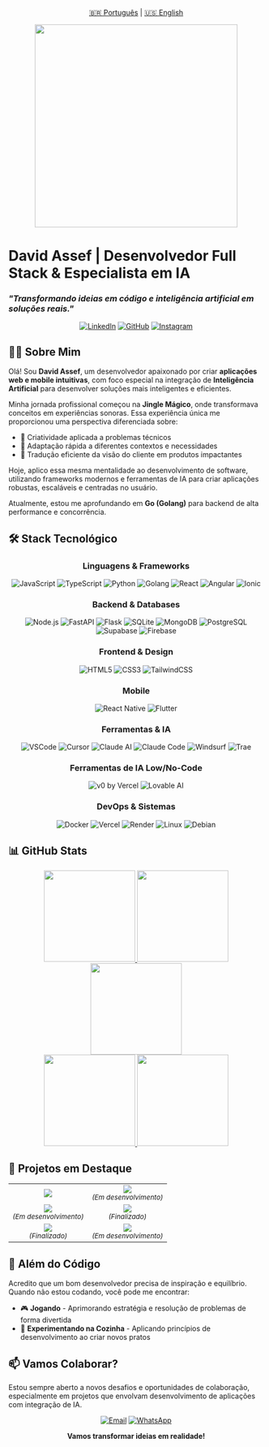 <p align="center">
  <a href="README.md">🇧🇷 Português</a> |
  <a href="README_EN.md">🇺🇸 English</a>
</p>

<p align="center">
  <img src="https://media.giphy.com/media/qgQUggAC3Pfv687qPC/giphy.gif" width="400">
</p>

# David Assef | Desenvolvedor Full Stack & Especialista em IA

### _"Transformando ideias em código e inteligência artificial em soluções reais."_

<div align="center">

  [![LinkedIn](https://img.shields.io/badge/-LinkedIn-0077B5?style=for-the-badge&logo=linkedin&logoColor=white)](https://www.linkedin.com/in/david-assef-carneiro-2a2891b9/)
  [![GitHub](https://img.shields.io/badge/-Github-181717?style=for-the-badge&logo=github&logoColor=white)](https://github.com/davidassef)
  [![Instagram](https://img.shields.io/badge/-Instagram-E4405F?style=for-the-badge&logo=instagram&logoColor=white)](https://www.instagram.com/davidassef/)

</div>

## 👨‍💻 Sobre Mim

Olá! Sou **David Assef**, um desenvolvedor apaixonado por criar **aplicações web e mobile intuitivas**, com foco especial na integração de **Inteligência Artificial** para desenvolver soluções mais inteligentes e eficientes.

Minha jornada profissional começou na **Jingle Mágico**, onde transformava conceitos em experiências sonoras. Essa experiência única me proporcionou uma perspectiva diferenciada sobre:
- 🎯 Criatividade aplicada a problemas técnicos
- 🔄 Adaptação rápida a diferentes contextos e necessidades
- 🤝 Tradução eficiente da visão do cliente em produtos impactantes

Hoje, aplico essa mesma mentalidade ao desenvolvimento de software, utilizando frameworks modernos e ferramentas de IA para criar aplicações robustas, escaláveis e centradas no usuário.

Atualmente, estou me aprofundando em <strong>Go (Golang)</strong> para backend de alta performance e concorrência.

## 🛠️ Stack Tecnológico

<div align="center">
  <h3>Linguagens & Frameworks</h3>
  <img src="https://img.shields.io/badge/JavaScript-F7DF1E?style=for-the-badge&logo=javascript&logoColor=black" alt="JavaScript" />
  <img src="https://img.shields.io/badge/TypeScript-3178C6?style=for-the-badge&logo=typescript&logoColor=white" alt="TypeScript" />
  <img src="https://img.shields.io/badge/Python-3776AB?style=for-the-badge&logo=python&logoColor=white" alt="Python" />
  <img src="https://img.shields.io/badge/Go-00ADD8?style=for-the-badge&logo=go&logoColor=white" alt="Golang" />
  <img src="https://img.shields.io/badge/React-61DAFB?style=for-the-badge&logo=react&logoColor=black" alt="React" />
  <img src="https://img.shields.io/badge/Angular-DD0031?style=for-the-badge&logo=angular&logoColor=white" alt="Angular" />
  <img src="https://img.shields.io/badge/Ionic-3880FF?style=for-the-badge&logo=ionic&logoColor=white" alt="Ionic" />

  <h3>Backend & Databases</h3>
  <img src="https://img.shields.io/badge/Node.js-339933?style=for-the-badge&logo=nodedotjs&logoColor=white" alt="Node.js" />
  <img src="https://img.shields.io/badge/FastAPI-009688?style=for-the-badge&logo=fastapi&logoColor=white" alt="FastAPI" />
  <img src="https://img.shields.io/badge/Flask-000000?style=for-the-badge&logo=flask&logoColor=white" alt="Flask" />
  <img src="https://img.shields.io/badge/SQLite-003B57?style=for-the-badge&logo=sqlite&logoColor=white" alt="SQLite" />
  <img src="https://img.shields.io/badge/MongoDB-47A248?style=for-the-badge&logo=mongodb&logoColor=white" alt="MongoDB" />
  <img src="https://img.shields.io/badge/PostgreSQL-4169E1?style=for-the-badge&logo=postgresql&logoColor=white" alt="PostgreSQL" />
  <img src="https://img.shields.io/badge/Supabase-3ECF8E?style=for-the-badge&logo=supabase&logoColor=white" alt="Supabase" />
  <img src="https://img.shields.io/badge/Firebase-FFCA28?style=for-the-badge&logo=firebase&logoColor=black" alt="Firebase" />

  <h3>Frontend & Design</h3>
  <img src="https://img.shields.io/badge/HTML5-E34F26?style=for-the-badge&logo=html5&logoColor=white" alt="HTML5" />
  <img src="https://img.shields.io/badge/CSS3-1572B6?style=for-the-badge&logo=css3&logoColor=white" alt="CSS3" />
  <img src="https://img.shields.io/badge/TailwindCSS-06B6D4?style=for-the-badge&logo=tailwindcss&logoColor=white" alt="TailwindCSS" />

  <h3>Mobile</h3>
  <img src="https://img.shields.io/badge/React_Native-61DAFB?style=for-the-badge&logo=react&logoColor=black" alt="React Native" />
  <img src="https://img.shields.io/badge/Flutter-02569B?style=for-the-badge&logo=flutter&logoColor=white" alt="Flutter" />

  <h3>Ferramentas & IA</h3>
  <img src="https://img.shields.io/badge/VS_Code-007ACC?style=for-the-badge&logo=visual-studio-code&logoColor=white" alt="VSCode" />
  <img src="https://img.shields.io/badge/Cursor-000000?style=for-the-badge&logo=cursor&logoColor=white" alt="Cursor" />
  <img src="https://img.shields.io/badge/Claude_AI-D97757?style=for-the-badge&logo=anthropic&logoColor=white" alt="Claude AI" />
  <img src="https://img.shields.io/badge/Claude_Code-000000?style=for-the-badge&logo=anthropic&logoColor=white" alt="Claude Code" />
  <img src="https://img.shields.io/badge/Windsurf-5A3FFF?style=for-the-badge&logo=codeium&logoColor=white" alt="Windsurf" />
  <img src="https://img.shields.io/badge/Trae-444444?style=for-the-badge" alt="Trae" />

  <h3>Ferramentas de IA Low/No-Code</h3>
  <img src="https://img.shields.io/badge/v0%20by%20Vercel-000000?style=for-the-badge&logo=vercel&logoColor=white" alt="v0 by Vercel" />
  <img src="https://img.shields.io/badge/Lovable_AI-FF4D6D?style=for-the-badge" alt="Lovable AI" />

  <h3>DevOps & Sistemas</h3>
  <img src="https://img.shields.io/badge/Docker-2496ED?style=for-the-badge&logo=docker&logoColor=white" alt="Docker" />
  <img src="https://img.shields.io/badge/Vercel-000000?style=for-the-badge&logo=vercel&logoColor=white" alt="Vercel" />
  <img src="https://img.shields.io/badge/Render-46E3B7?style=for-the-badge&logo=render&logoColor=white" alt="Render" />
  <img src="https://img.shields.io/badge/Linux-FCC624?style=for-the-badge&logo=linux&logoColor=black" alt="Linux" />
  <img src="https://img.shields.io/badge/Debian-A81D33?style=for-the-badge&logo=debian&logoColor=white" alt="Debian" />
</div>

## 📊 GitHub Stats

<div align="center">
  <a href="https://github.com/davidassef">
    <img height="180em" src="https://github-profile-summary-cards.vercel.app/api/cards/stats?username=davidassef&theme=tokyonight" />
    <img height="180em" src="https://github-profile-summary-cards.vercel.app/api/cards/productive-time?username=davidassef&theme=tokyonight" />
  </a>
</div>

<div align="center">
  <a href="https://github.com/davidassef">
    <img height="180em" src="https://github-profile-summary-cards.vercel.app/api/cards/profile-details?username=davidassef&theme=tokyonight" />
  </a>
</div>

<div align="center">
  <a href="https://github.com/davidassef">
    <img height="180em" src="https://github-profile-summary-cards.vercel.app/api/cards/repos-per-language?username=davidassef&theme=tokyonight" />
    <img height="180em" src="https://github-profile-summary-cards.vercel.app/api/cards/most-commit-language?username=davidassef&theme=tokyonight" />
  </a>
</div>

## 🚀 Projetos em Destaque

<div align="center">
  <table>
    <tr>
      <td align="center">
        <a href="https://github.com/davidassef/PokeApi">
          <img src="https://github-readme-stats.vercel.app/api/pin/?username=davidassef&repo=PokeApi&theme=tokyonight" />
        </a>
      </td>
      <td align="center">
        <a href="https://github.com/davidassef/Autonomo_Control">
          <img src="https://github-readme-stats.vercel.app/api/pin/?username=davidassef&repo=Autonomo_Control&theme=tokyonight" />
        </a>
        <br/><sub><em>(Em desenvolvimento)</em></sub>
      </td>
    </tr>
    <tr>
      <td align="center">
        <a href="https://github.com/davidassef/ReciboFast">
          <img src="https://github-readme-stats.vercel.app/api/pin/?username=davidassef&repo=ReciboFast&theme=tokyonight" />
        </a>
        <br/><sub><em>(Em desenvolvimento)</em></sub>
      </td>
      <td align="center">
        <a href="https://github.com/davidassef/Amazon-Search">
          <img src="https://github-readme-stats.vercel.app/api/pin/?username=davidassef&repo=Amazon-Search&theme=tokyonight" />
        </a>
        <br/><sub><em>(Finalizado)</em></sub>
      </td>
    </tr>
    <tr>
      <td align="center">
        <a href="https://github.com/davidassef/OMentalista">
          <img src="https://github-readme-stats.vercel.app/api/pin/?username=davidassef&repo=OMentalista&theme=tokyonight" />
        </a>
        <br/><sub><em>(Finalizado)</em></sub>
      </td>
      <td align="center">
        <a href="https://github.com/davidassef/StudioFlow">
          <img src="https://github-readme-stats.vercel.app/api/pin/?username=davidassef&repo=StudioFlow&theme=tokyonight" />
        </a>
        <br/><sub><em>(Em desenvolvimento)</em></sub>
      </td>
    </tr>
  </table>
</div>

## 🌟 Além do Código

Acredito que um bom desenvolvedor precisa de inspiração e equilíbrio. Quando não estou codando, você pode me encontrar:

- 🎮 **Jogando** - Aprimorando estratégia e resolução de problemas de forma divertida
- 🍲 **Experimentando na Cozinha** - Aplicando princípios de desenvolvimento ao criar novos pratos

## 📫 Vamos Colaborar?

Estou sempre aberto a novos desafios e oportunidades de colaboração, especialmente em projetos que envolvam desenvolvimento de aplicações com integração de IA.

<div align="center">

  [![Email](https://img.shields.io/badge/Email-D14836?style=for-the-badge&logo=gmail&logoColor=white)](mailto:davidassef@gmail.com)
  [![WhatsApp](https://img.shields.io/badge/WhatsApp-25D366?style=for-the-badge&logo=whatsapp&logoColor=white)](https://wa.me/5585996642441)

  **Vamos transformar ideias em realidade!**
</div>
